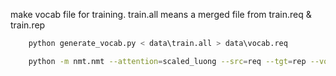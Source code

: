 
make vocab file for training. train.all means a merged file from train.req & train.rep

``` bash
  	python generate_vocab.py < data\train.all > data\vocab.req
```

``` bash
	python -m nmt.nmt --attention=scaled_luong --src=req --tgt=rep --vocab_prefix=data/vocab --train_prefix=data/train --dev_prefix=data/dev --test_prefix=data/test --out_dir=nmt_model --num_train_steps=12000 --steps_per_stats=100 --num_layers=4 --num_units=128 --dropout=0.2 --metrics=bleu
```
